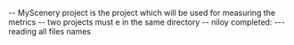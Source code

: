 -- MyScenery project is the project which will be used for measuring the metrics
-- two projects must e in the same directory
-- niloy completed:
    --- reading all files names
